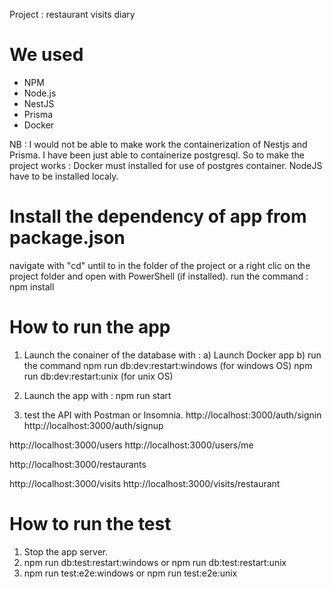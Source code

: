 Project : restaurant visits diary

# We used

- NPM
- Node.js
- NestJS
- Prisma
- Docker

NB : I would not be able to make work the containerization of Nestjs and Prisma.
I have been just able to containerize postgresql.
So to make the project works :
Docker must installed for use of postgres container.
NodeJS have to be installed localy.

# Install the dependency of app from package.json

navigate with "cd" until to in the folder of the project or a right clic on the project folder and open with PowerShell (if installed).
run the command :
npm install

# How to run the app

1. Launch the conainer of the database with :
   a) Launch Docker app
   b) run the command
   npm run db:dev:restart:windows (for windows OS)
   npm run db:dev:restart:unix (for unix OS)

2. Launch the app with :
   npm run start

3. test the API with Postman or Insomnia.
   http://localhost:3000/auth/signin
   http://localhost:3000/auth/signup

http://localhost:3000/users
http://localhost:3000/users/me

http://localhost:3000/restaurants

http://localhost:3000/visits
http://localhost:3000/visits/restaurant

# How to run the test

1. Stop the app server.
1. npm run db:test:restart:windows or npm run db:test:restart:unix
1. npm run test:e2e:windows or npm run test:e2e:unix
